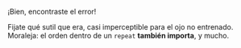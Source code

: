 ¡Bien, encontraste el error! 

Fijate qué sutil que era, casi imperceptible para el ojo no entrenado. Moraleja: el orden dentro de un `repeat` **también importa**, y mucho.